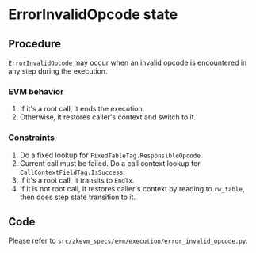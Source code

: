 # ErrorInvalidOpcode state

## Procedure

`ErrorInvalidOpcode` may occur when an invalid opcode is encountered in any step during the execution.

### EVM behavior

1. If it's a root call, it ends the execution.
2. Otherwise, it restores caller's context and switch to it.

### Constraints

1. Do a fixed lookup for `FixedTableTag.ResponsibleOpcode`.
2. Current call must be failed. Do a call context lookup for `CallContextFieldTag.IsSuccess`.
3. If it's a root call, it transits to `EndTx`.
4. If it is not root call, it restores caller's context by reading to `rw_table`, then does step state transition to it.

## Code

Please refer to `src/zkevm_specs/evm/execution/error_invalid_opcode.py`.
